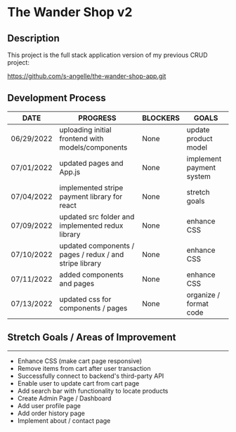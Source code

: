 # The Wander Shop v2

## Description

This project is the full stack application version of my previous CRUD project:

https://github.com/s-angelle/the-wander-shop-app.git

## Development Process

| DATE       | PROGRESS                                                | BLOCKERS | GOALS                    |
| ---------- | ------------------------------------------------------- | -------- | ------------------------ |
| 06/29/2022 | uploading initial frontend with models/components       | None     | update product model     |
| 07/01/2022 | updated pages and App.js                                | None     | implement payment system |
| 07/04/2022 | implemented stripe payment library for react            | None     | stretch goals            |
| 07/09/2022 | updated src folder and implemented redux library        | None     | enhance CSS              |
| 07/10/2022 | updated components / pages / redux / and stripe library | None     | enhance CSS              |
| 07/11/2022 | added components and pages                              | None     | enhance CSS              |
| 07/13/2022 | updated css for components / pages                      | None     | organize / format code   |

## Stretch Goals / Areas of Improvement

---

- Enhance CSS (make cart page responsive)
- Remove items from cart after user transaction
- Successfully connect to backend's third-party API
- Enable user to update cart from cart page
- Add search bar with functionality to locate products
- Create Admin Page / Dashboard
- Add user profile page
- Add order history page
- Implement about / contact page
